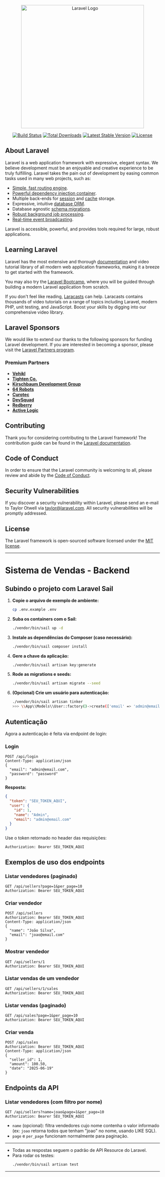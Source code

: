 <p align="center"><a href="https://laravel.com" target="_blank"><img src="https://raw.githubusercontent.com/laravel/art/master/logo-lockup/5%20SVG/2%20CMYK/1%20Full%20Color/laravel-logolockup-cmyk-red.svg" width="400" alt="Laravel Logo"></a></p>

<p align="center">
<a href="https://github.com/laravel/framework/actions"><img src="https://github.com/laravel/framework/workflows/tests/badge.svg" alt="Build Status"></a>
<a href="https://packagist.org/packages/laravel/framework"><img src="https://img.shields.io/packagist/dt/laravel/framework" alt="Total Downloads"></a>
<a href="https://packagist.org/packages/laravel/framework"><img src="https://img.shields.io/packagist/v/laravel/framework" alt="Latest Stable Version"></a>
<a href="https://packagist.org/packages/laravel/framework"><img src="https://img.shields.io/packagist/l/laravel/framework" alt="License"></a>
</p>

## About Laravel

Laravel is a web application framework with expressive, elegant syntax. We believe development must be an enjoyable and creative experience to be truly fulfilling. Laravel takes the pain out of development by easing common tasks used in many web projects, such as:

- [Simple, fast routing engine](https://laravel.com/docs/routing).
- [Powerful dependency injection container](https://laravel.com/docs/container).
- Multiple back-ends for [session](https://laravel.com/docs/session) and [cache](https://laravel.com/docs/cache) storage.
- Expressive, intuitive [database ORM](https://laravel.com/docs/eloquent).
- Database agnostic [schema migrations](https://laravel.com/docs/migrations).
- [Robust background job processing](https://laravel.com/docs/queues).
- [Real-time event broadcasting](https://laravel.com/docs/broadcasting).

Laravel is accessible, powerful, and provides tools required for large, robust applications.

## Learning Laravel

Laravel has the most extensive and thorough [documentation](https://laravel.com/docs) and video tutorial library of all modern web application frameworks, making it a breeze to get started with the framework.

You may also try the [Laravel Bootcamp](https://bootcamp.laravel.com), where you will be guided through building a modern Laravel application from scratch.

If you don't feel like reading, [Laracasts](https://laracasts.com) can help. Laracasts contains thousands of video tutorials on a range of topics including Laravel, modern PHP, unit testing, and JavaScript. Boost your skills by digging into our comprehensive video library.

## Laravel Sponsors

We would like to extend our thanks to the following sponsors for funding Laravel development. If you are interested in becoming a sponsor, please visit the [Laravel Partners program](https://partners.laravel.com).

### Premium Partners

- **[Vehikl](https://vehikl.com)**
- **[Tighten Co.](https://tighten.co)**
- **[Kirschbaum Development Group](https://kirschbaumdevelopment.com)**
- **[64 Robots](https://64robots.com)**
- **[Curotec](https://www.curotec.com/services/technologies/laravel)**
- **[DevSquad](https://devsquad.com/hire-laravel-developers)**
- **[Redberry](https://redberry.international/laravel-development)**
- **[Active Logic](https://activelogic.com)**

## Contributing

Thank you for considering contributing to the Laravel framework! The contribution guide can be found in the [Laravel documentation](https://laravel.com/docs/contributions).

## Code of Conduct

In order to ensure that the Laravel community is welcoming to all, please review and abide by the [Code of Conduct](https://laravel.com/docs/contributions#code-of-conduct).

## Security Vulnerabilities

If you discover a security vulnerability within Laravel, please send an e-mail to Taylor Otwell via [taylor@laravel.com](mailto:taylor@laravel.com). All security vulnerabilities will be promptly addressed.

## License

The Laravel framework is open-sourced software licensed under the [MIT license](https://opensource.org/licenses/MIT).

---

# Sistema de Vendas - Backend

## Subindo o projeto com Laravel Sail

1. **Copie o arquivo de exemplo de ambiente:**
   ```bash
   cp .env.example .env
   ```

2. **Suba os containers com o Sail:**
   ```bash
   ./vendor/bin/sail up -d
   ```

3. **Instale as dependências do Composer (caso necessário):**
   ```bash
   ./vendor/bin/sail composer install
   ```

4. **Gere a chave da aplicação:**
   ```bash
   ./vendor/bin/sail artisan key:generate
   ```

5. **Rode as migrations e seeds:**
   ```bash
   ./vendor/bin/sail artisan migrate --seed
   ```

6. **(Opcional) Crie um usuário para autenticação:**
   ```bash
   ./vendor/bin/sail artisan tinker
   >>> \\App\\Models\\User::factory()->create(['email' => 'admin@email.com', 'password' => bcrypt('password')]);
   ```

## Autenticação

Agora a autenticação é feita via endpoint de login:

### Login
```http
POST /api/login
Content-Type: application/json
{
  "email": "admin@email.com",
  "password": "password"
}
```
**Resposta:**
```json
{
  "token": "SEU_TOKEN_AQUI",
  "user": {
    "id": 1,
    "name": "Admin",
    "email": "admin@email.com"
  }
}
```

Use o token retornado no header das requisições:
```
Authorization: Bearer SEU_TOKEN_AQUI
```

## Exemplos de uso dos endpoints

### Listar vendedores (paginado)
```http
GET /api/sellers?page=1&per_page=10
Authorization: Bearer SEU_TOKEN_AQUI
```

### Criar vendedor
```http
POST /api/sellers
Authorization: Bearer SEU_TOKEN_AQUI
Content-Type: application/json
{
  "name": "João Silva",
  "email": "joao@email.com"
}
```

### Mostrar vendedor
```http
GET /api/sellers/1
Authorization: Bearer SEU_TOKEN_AQUI
```

### Listar vendas de um vendedor
```http
GET /api/sellers/1/sales
Authorization: Bearer SEU_TOKEN_AQUI
```

### Listar vendas (paginado)
```http
GET /api/sales?page=1&per_page=10
Authorization: Bearer SEU_TOKEN_AQUI
```

### Criar venda
```http
POST /api/sales
Authorization: Bearer SEU_TOKEN_AQUI
Content-Type: application/json
{
  "seller_id": 1,
  "amount": 100.50,
  "date": "2025-06-19"
}
```

## Endpoints da API

### Listar vendedores (com filtro por nome)
```http
GET /api/sellers?name=joao&page=1&per_page=10
Authorization: Bearer SEU_TOKEN_AQUI
```
- `name` (opcional): filtra vendedores cujo nome contenha o valor informado (ex: `joao` retorna todos que tenham "joao" no nome, usando LIKE SQL).
- `page` e `per_page` funcionam normalmente para paginação.

---

- Todas as respostas seguem o padrão de API Resource do Laravel.
- Para rodar os testes:
  ```bash
  ./vendor/bin/sail artisan test
  ```

---
